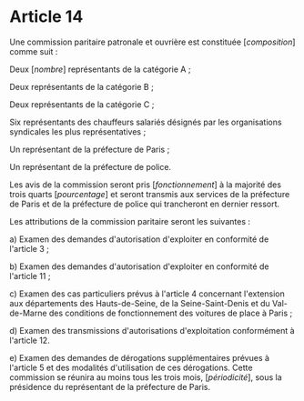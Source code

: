 # Article 14

Une commission paritaire patronale et ouvrière est constituée [*composition*] comme suit :

Deux [*nombre*] représentants de la catégorie A ;

Deux représentants de la catégorie B ;

Deux représentants de la catégorie C ;

Six représentants des chauffeurs salariés désignés par les organisations syndicales les plus représentatives ;

Un représentant de la préfecture de Paris ;

Un représentant de la préfecture de police.

Les avis de la commission seront pris [*fonctionnement*] à la majorité des trois quarts [*pourcentage*] et seront transmis aux services de la préfecture de Paris et de la préfecture de police qui trancheront en dernier ressort.

Les attributions de la commission paritaire seront les suivantes :

a) Examen des demandes d'autorisation d'exploiter en conformité de l'article 3 ;

b) Examen des demandes d'autorisation d'exploiter en conformité de l'article 11 ;

c) Examen des cas particuliers prévus à l'article 4 concernant l'extension aux départements des Hauts-de-Seine, de la Seine-Saint-Denis et du Val-de-Marne des conditions de fonctionnement des voitures de place à Paris ;

d) Examen des transmissions d'autorisations d'exploitation conformément à l'article 12.

e) Examen des demandes de dérogations supplémentaires prévues à l'article 5 et des modalités d'utilisation de ces dérogations.    Cette commission se réunira au moins tous les trois mois, [*périodicité*], sous la présidence du représentant de la préfecture de Paris.
